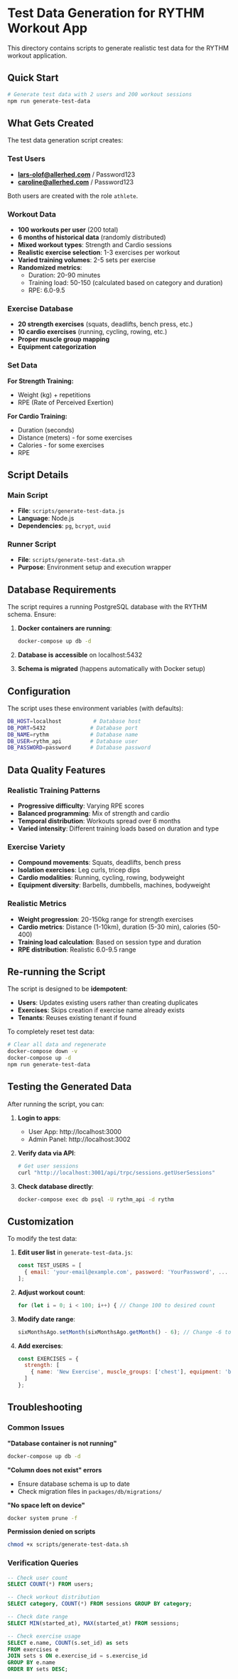 # Test Data Generation for RYTHM Workout App

This directory contains scripts to generate realistic test data for the RYTHM workout application.

## Quick Start

```bash
# Generate test data with 2 users and 200 workout sessions
npm run generate-test-data
```

## What Gets Created

The test data generation script creates:

### Test Users
- **lars-olof@allerhed.com** / Password123
- **caroline@allerhed.com** / Password123

Both users are created with the role `athlete`.

### Workout Data
- **100 workouts per user** (200 total)
- **6 months of historical data** (randomly distributed)
- **Mixed workout types**: Strength and Cardio sessions
- **Realistic exercise selection**: 1-3 exercises per workout
- **Varied training volumes**: 2-5 sets per exercise
- **Randomized metrics**:
  - Duration: 20-90 minutes
  - Training load: 50-150 (calculated based on category and duration)
  - RPE: 6.0-9.5

### Exercise Database
- **20 strength exercises** (squats, deadlifts, bench press, etc.)
- **10 cardio exercises** (running, cycling, rowing, etc.)
- **Proper muscle group mapping**
- **Equipment categorization**

### Set Data
**For Strength Training:**
- Weight (kg) + repetitions
- RPE (Rate of Perceived Exertion)

**For Cardio Training:**
- Duration (seconds)
- Distance (meters) - for some exercises
- Calories - for some exercises
- RPE

## Script Details

### Main Script
- **File**: `scripts/generate-test-data.js`
- **Language**: Node.js
- **Dependencies**: `pg`, `bcrypt`, `uuid`

### Runner Script
- **File**: `scripts/generate-test-data.sh`
- **Purpose**: Environment setup and execution wrapper

## Database Requirements

The script requires a running PostgreSQL database with the RYTHM schema. Ensure:

1. **Docker containers are running**:
   ```bash
   docker-compose up db -d
   ```

2. **Database is accessible** on localhost:5432

3. **Schema is migrated** (happens automatically with Docker setup)

## Configuration

The script uses these environment variables (with defaults):

```bash
DB_HOST=localhost          # Database host
DB_PORT=5432              # Database port  
DB_NAME=rythm             # Database name
DB_USER=rythm_api         # Database user
DB_PASSWORD=password      # Database password
```

## Data Quality Features

### Realistic Training Patterns
- **Progressive difficulty**: Varying RPE scores
- **Balanced programming**: Mix of strength and cardio
- **Temporal distribution**: Workouts spread over 6 months
- **Varied intensity**: Different training loads based on duration and type

### Exercise Variety
- **Compound movements**: Squats, deadlifts, bench press
- **Isolation exercises**: Leg curls, tricep dips
- **Cardio modalities**: Running, cycling, rowing, bodyweight
- **Equipment diversity**: Barbells, dumbbells, machines, bodyweight

### Realistic Metrics
- **Weight progression**: 20-150kg range for strength exercises
- **Cardio metrics**: Distance (1-10km), duration (5-30 min), calories (50-400)
- **Training load calculation**: Based on session type and duration
- **RPE distribution**: Realistic 6.0-9.5 range

## Re-running the Script

The script is designed to be **idempotent**:
- **Users**: Updates existing users rather than creating duplicates
- **Exercises**: Skips creation if exercise name already exists
- **Tenants**: Reuses existing tenant if found

To completely reset test data:

```bash
# Clear all data and regenerate
docker-compose down -v
docker-compose up -d
npm run generate-test-data
```

## Testing the Generated Data

After running the script, you can:

1. **Login to apps**:
   - User App: http://localhost:3000
   - Admin Panel: http://localhost:3002

2. **Verify data via API**:
   ```bash
   # Get user sessions
   curl "http://localhost:3001/api/trpc/sessions.getUserSessions"
   ```

3. **Check database directly**:
   ```bash
   docker-compose exec db psql -U rythm_api -d rythm
   ```

## Customization

To modify the test data:

1. **Edit user list** in `generate-test-data.js`:
   ```javascript
   const TEST_USERS = [
     { email: 'your-email@example.com', password: 'YourPassword', ... }
   ];
   ```

2. **Adjust workout count**:
   ```javascript
   for (let i = 0; i < 100; i++) { // Change 100 to desired count
   ```

3. **Modify date range**:
   ```javascript
   sixMonthsAgo.setMonth(sixMonthsAgo.getMonth() - 6); // Change -6 to desired months
   ```

4. **Add exercises**:
   ```javascript
   const EXERCISES = {
     strength: [
       { name: 'New Exercise', muscle_groups: ['chest'], equipment: 'barbell' }
     ]
   };
   ```

## Troubleshooting

### Common Issues

**"Database container is not running"**
```bash
docker-compose up db -d
```

**"Column does not exist" errors**
- Ensure database schema is up to date
- Check migration files in `packages/db/migrations/`

**"No space left on device"**
```bash
docker system prune -f
```

**Permission denied on scripts**
```bash
chmod +x scripts/generate-test-data.sh
```

### Verification Queries

```sql
-- Check user count
SELECT COUNT(*) FROM users;

-- Check workout distribution
SELECT category, COUNT(*) FROM sessions GROUP BY category;

-- Check date range
SELECT MIN(started_at), MAX(started_at) FROM sessions;

-- Check exercise usage
SELECT e.name, COUNT(s.set_id) as sets 
FROM exercises e 
JOIN sets s ON e.exercise_id = s.exercise_id 
GROUP BY e.name 
ORDER BY sets DESC;
```
